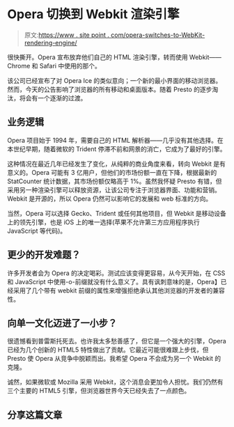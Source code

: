 # Opera 切换到 Webkit 渲染引擎

> 原文:[https://www . site point . com/opera-switches-to-WebKit-rendering-engine/](https://www.sitepoint.com/opera-switches-to-webkit-rendering-engine/)

很快撕开。Opera 宣布放弃他们自己的 HTML 渲染引擎，转而使用 Webkit——Chrome 和 Safari 中使用的那个。

该公司已经宣布了对 Opera Ice 的类似意向；一个新的最小界面的移动浏览器。然而，今天的公告影响了浏览器的所有移动和桌面版本。随着 Presto 的逐步淘汰，将会有一个逐渐的过渡。

## 业务逻辑

Opera 项目始于 1994 年，需要自己的 HTML 解析器——几乎没有其他选择。在本世纪早期，随着微软的 Trident 停滞不前和网景的消亡，它成为了最好的引擎。

这种情况在最近几年已经发生了变化，从纯粹的商业角度来看，转向 Webkit 是有意义的。Opera 可能有 3 亿用户，但他们的市场份额一直在下降，根据最新的 StatCounter 统计数据，其市场份额仅略高于 1%。虽然我怀疑 Presto 有错，但采用另一种渲染引擎可以释放资源，让该公司专注于浏览器界面、功能和营销。Webkit 是开源的，所以 Opera 仍然可以影响它的发展和 web 标准的方向。

当然，Opera 可以选择 Gecko、Trident 或任何其他项目，但 Webkit 是移动设备上的领先引擎，也是 iOS 上的唯一选择(苹果不允许第三方应用程序执行 JavaScript 等代码)。

## 更少的开发难题？

许多开发者会为 Opera 的决定喝彩。测试应该变得更容易，从今天开始，在 CSS 和 JavaScript 中使用-o-前缀就没有什么意义了。具有讽刺意味的是，Opera】已经采用了几个带有 webkit 前缀的属性来增强拒绝承认其他浏览器的开发者的兼容性。

## 向单一文化迈进了一小步？

很遗憾看到普雷斯托死去。也许我太多愁善感了，但它是一个强大的引擎，Opera 已经为几个创新的 HTML5 特性做出了贡献。它最近可能很难跟上步伐，但 Presto 使 Opera 从竞争中脱颖而出。我希望 Opera 不会成为另一个 Webkit 的克隆。

诚然，如果微软或 Mozilla 采用 Webkit，这个消息会更加令人担忧。我们仍然有三个主要的 HTML5 引擎，但浏览器世界今天已经失去了一点颜色。

## 分享这篇文章